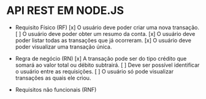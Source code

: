 # API REST EM NODE.JS

* Requisito Físico (RF)
 [x] O usuário deve poder criar uma nova transação.
 [ ] O usuário deve poder obter um resumo da conta.
 [x] O usuário deve poder listar todas as transações que já ocorreram.
 [x] O usuário deve poder visualizar uma transação única.

* Regra de negócio (RN)
 [x] A transação pode ser do tipo crédito que somará ao valor total ou débito subtrairá.
 [ ] Deve ser possível identificar o usuário entre as requisições.
 [ ] O usuário só pode visualizar transações as quais ele criou.

* Requisitos não funcionais (RNF)
